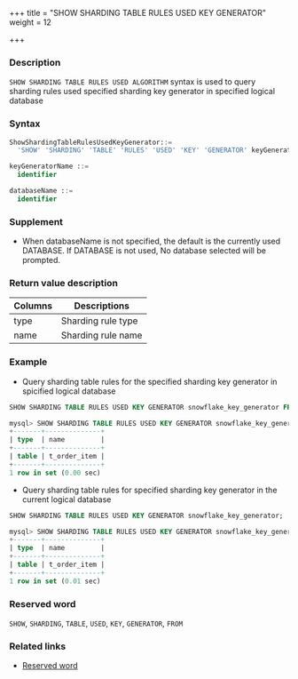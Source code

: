 +++
title = "SHOW SHARDING TABLE RULES USED KEY GENERATOR"
weight = 12

+++

### Description

`SHOW SHARDING TABLE RULES USED ALGORITHM` syntax is used to query sharding rules used specified sharding key generator in specified logical database

### Syntax

```sql
ShowShardingTableRulesUsedKeyGenerator::=
  'SHOW' 'SHARDING' 'TABLE' 'RULES' 'USED' 'KEY' 'GENERATOR' keyGeneratorName ('FROM' databaseName)?

keyGeneratorName ::=
  identifier

databaseName ::=
  identifier
```

### Supplement

- When databaseName is not specified, the default is the currently used DATABASE. If DATABASE is not used, No database selected will be prompted.

### Return value description

| Columns     | Descriptions       |
| ------------| -------------------|
| type        | Sharding rule type |
| name        | Sharding rule name |

### Example

- Query sharding table rules for the specified sharding key generator in spicified logical database

```sql
SHOW SHARDING TABLE RULES USED KEY GENERATOR snowflake_key_generator FROM test1;
```

```sql
mysql> SHOW SHARDING TABLE RULES USED KEY GENERATOR snowflake_key_generator FROM test1;
+-------+--------------+
| type  | name         |
+-------+--------------+
| table | t_order_item |
+-------+--------------+
1 row in set (0.00 sec)
```

- Query sharding table rules for specified sharding key generator in the current logical database

```sql
SHOW SHARDING TABLE RULES USED KEY GENERATOR snowflake_key_generator;
```

```sql
mysql> SHOW SHARDING TABLE RULES USED KEY GENERATOR snowflake_key_generator;
+-------+--------------+
| type  | name         |
+-------+--------------+
| table | t_order_item |
+-------+--------------+
1 row in set (0.01 sec)
```

### Reserved word

`SHOW`, `SHARDING`, `TABLE`, `USED`, `KEY`, `GENERATOR`, `FROM`

### Related links

- [Reserved word](/en/reference/distsql/syntax/reserved-word/)
